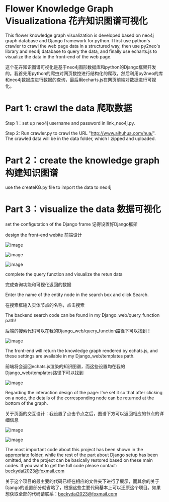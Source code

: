 # Flower Knowledge Graph Visualizationa 花卉知识图谱可视化

This flower knowledge graph visualization is developed based on neo4j graph database and Django framework for python. I first use python's crawler to crawl the web page data in a structured way, then use py2neo's library and neo4j database to query the data, and finally use echarts.js to visualize the data in the front-end of the web page.

这个花卉知识图谱可视化是基于neo4j图形数据库和python的Django框架开发的。我首先用python的爬虫对网页数控进行结构化的爬取，然后利用py2neo的库和neo4j数据库进行数据的查询，最后用echarts.js在网页前端对数据进行可视化。

# Part 1: crawl the data 爬取数据

Step 1：set up neo4j username and password in link_neo4j.py.

Step 2: Run crawler.py to crawl the URL "http://www.aihuhua.com/hua/". The crawled data will be in the data folder, which I zipped and uploaded.

# Part 2：create the knowledge graph 构建知识图谱

use the createKG.py file to import the data to neo4j

# Part 3：visualize the data 数据可视化

set the configutation of the Django frame  记得设置好Django框架

design the front-end webite 前端设计

![image](https://github.com/Becky-Dai/Flower-Knowledge-Graph-Visualization/assets/58799631/a404331a-afcc-4bf6-94f2-36bc7e33abc0)

![image](https://github.com/Becky-Dai/Flower-Knowledge-Graph-Visualization/assets/58799631/9c32d138-12ca-4e45-8204-a27405965d31)

![image](https://github.com/Becky-Dai/Flower-Knowledge-Graph-Visualization/assets/58799631/cbd53438-16df-44cd-863a-8aa5b46bf569)

complete the query function and visualize the retun data 

完成查询功能和可视化返回的数据

Enter the name of the entity node in the search box and click Search. 

在搜索框输入实体节点的名称，点击搜索

The backend search code can be found in my Django_web/query_function path! 

后端的搜索代码可以在我的Django_web/query_function路径下可以找到！

![image](https://github.com/Becky-Dai/Flower-Knowledge-Graph-Visualization/assets/58799631/7e2097a9-25a4-4545-9494-065b97f4ce4f)

The front-end will return the knowledge graph rendered by echats.js, and these settings are available in my Django_web/templates path. 

前端将会返回echats.js渲染的知识图谱，而这些设置均在我的Django_web/templates路径下可以找到

![image](https://github.com/Becky-Dai/Flower-Knowledge-Graph-Visualization/assets/58799631/d63b8f4d-df52-4573-b76f-ad8eda9bf0e1)


Regarding the interaction design of the page: I've set it so that after clicking on a node, the details of the corresponding node can be returned at the bottom of the graph.

关于页面的交互设计：我设置了点击节点之后，图谱下方可以返回相应的节点的详细信息

![image](https://github.com/Becky-Dai/Flower-Knowledge-Graph-Visualization/assets/58799631/32f96024-8d67-47fc-88c9-8bfd46467780)

![image](https://github.com/Becky-Dai/Flower-Knowledge-Graph-Visualization/assets/58799631/a0744a35-4943-4db4-98d9-0fd756f98242)

The most important code about this project has been shown in the appropriate folder, while the rest of the part about Django setup has been omitted, and the project can be basically restored based on these main codes. If you want to get the full code please contact: beckydai2023@foxmail.com


关于这个项目的最主要的代码已经在相应的文件夹下进行了展示，而其余的关于Django的设置部分就省略了，根据这些主要代码基本上可以还原这个项目。如果想获取全部的代码请联系：beckydai2023@foxmail.com

